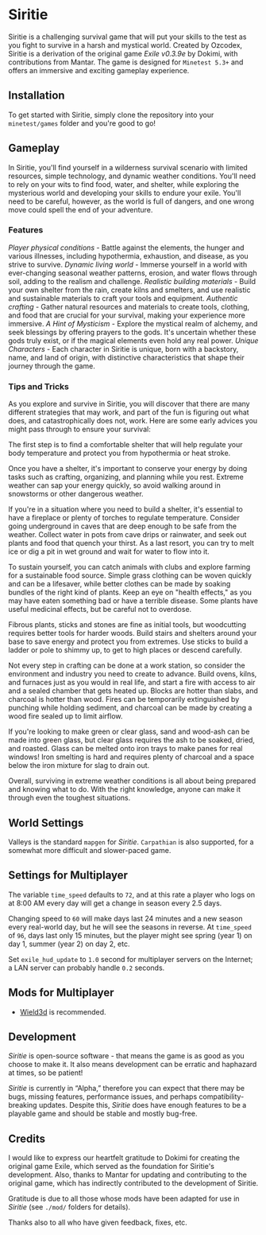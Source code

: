 # Siritie

Siritie is a challenging survival game that will put your skills to the test as
you fight to survive in a harsh and mystical world. Created by Ozcodex, Siritie
is a derivation of the original game _Exile v0.3.9e_ by Dokimi, with
contributions from Mantar. The game is designed for `Minetest 5.3+` and offers
an immersive and exciting gameplay experience.

## Installation

To get started with Siritie, simply clone the repository into your
`minetest/games` folder and you're good to go!

## Gameplay

In Siritie, you'll find yourself in a wilderness survival scenario with limited resources, simple technology, and dynamic weather conditions. You'll need to rely on your wits to find food, water, and shelter, while exploring the mysterious world and developing your skills to endure your exile. You'll need to be careful, however, as the world is full of dangers, and one wrong move could spell the end of your adventure.

### Features

*Player physical conditions* - Battle against the elements, the hunger and 
various illnesses, including hypothermia, exhaustion, and disease, as you strive
to survive.
*Dynamic living world* - Immerse yourself in a world with ever-changing seasonal
weather patterns, erosion, and water flows through soil, adding to the realism
and challenge.
*Realistic building materials* - Build your own shelter from the rain, create
kilns and smelters, and use realistic and sustainable materials to craft your
tools and equipment.
*Authentic crafting* - Gather natural resources and materials to create tools,
clothing, and food that are crucial for your survival, making your experience
more immersive.
*A Hint of Mysticism* -  Explore the mystical realm of alchemy, and seek
blessings by offering prayers to the gods. It's uncertain whether these gods
truly exist, or if the magical elements even hold any real power.
*Unique Characters* - Each character in Siritie is unique, born with a
backstory, name, and land of origin, with distinctive characteristics that shape
their journey through the game.

### Tips and Tricks

As you explore and survive in Siritie, you will discover that there are many different strategies that may work, and part of the fun is figuring out what does, and catastrophically does not, work. Here are some early advices you might pass through to ensure your survival:

The first step is to find a comfortable shelter that will help regulate your body temperature and protect you from hypothermia or heat stroke.

Once you have a shelter, it's important to conserve your energy by doing tasks such as crafting, organizing, and planning while you rest. Extreme weather can sap your energy quickly, so avoid walking around in snowstorms or other dangerous weather.

If you're in a situation where you need to build a shelter, it's essential to have a fireplace or plenty of torches to regulate temperature. Consider going underground in caves that are deep enough to be safe from the weather. Collect water in pots from cave drips or rainwater, and seek out plants and food that quench your thirst. As a last resort, you can try to melt ice or dig a pit in wet ground and wait for water to flow into it.

To sustain yourself, you can catch animals with clubs and explore farming for a sustainable food source. Simple grass clothing can be woven quickly and can be a lifesaver, while better clothes can be made by soaking bundles of the right kind of plants. Keep an eye on "health effects," as you may have eaten something bad or have a terrible disease. Some plants have useful medicinal effects, but be careful not to overdose.

Fibrous plants, sticks and stones are fine as initial tools, but woodcutting requires better tools for harder woods. Build stairs and shelters around your base to save energy and protect you from extremes. Use sticks to build a ladder or pole to shimmy up, to get to high places or descend carefully.

Not every step in crafting can be done at a work station, so consider the environment and industry you need to create to advance. Build ovens, kilns, and furnaces just as you would in real life, and start a fire with access to air and a sealed chamber that gets heated up. Blocks are hotter than slabs, and charcoal is hotter than wood. Fires can be temporarily extinguished by punching while holding sediment, and charcoal can be made by creating a wood fire sealed up to limit airflow.

If you're looking to make green or clear glass, sand and wood-ash can be made into green glass, but clear glass requires the ash to be soaked, dried, and roasted. Glass can be melted onto iron trays to make panes for real windows! Iron smelting is hard and requires plenty of charcoal and a space below the iron mixture for slag to drain out.

Overall, surviving in extreme weather conditions is all about being prepared and knowing what to do. With the right knowledge, anyone can make it through even the toughest situations.

## World Settings

Valleys is the standard `mapgen` for _Siritie_. `Carpathian` is also supported,
for a somewhat more difficult and slower-paced game.

## Settings for Multiplayer
The variable `time_speed` defaults to `72`, and at this rate a player who logs
on at 8:00 AM every day will get a change in season every 2.5 days.

Changing speed to `60` will make days last 24 minutes and a new season every 
real-world day, but he will see the seasons in reverse. At `time_speed` of `96`,
days last only 15 minutes, but the player might see spring (year 1) on day 1,
summer (year 2) on day 2, etc.

Set `exile_hud_update` to `1.0` second for multiplayer servers on the Internet;
a LAN server can probably handle `0.2` seconds.

## Mods for Multiplayer
- [Wield3d](https://github.com/stujones11/wield3d) is recommended.

## Development
_Siritie_ is open-source software - that means the game is as good as you choose
to make it. It also means development can be erratic and haphazard at times, so be patient!

_Siritie_ is currently in “Alpha,” therefore you can expect that there may be bugs, missing features, performance issues, and perhaps compatibility-breaking updates.
Despite this, _Siritie_ does have enough features to be a playable game and should be stable and mostly bug-free.

## Credits
I would like to express our heartfelt gratitude to Dokimi for creating the original game Exile, which served as the foundation for Siritie's development. Also, thanks to Mantar for updating and contributing to the original game, which has indirectly contributed to the development of Siritie. 

Gratitude is due to all those whose mods have been adapted for use in _Siritie_ (see `./mod/` folders for details).

Thanks also to all who have given feedback, fixes, etc. 
